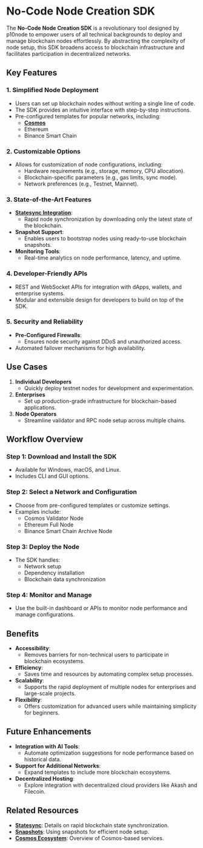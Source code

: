 # No-Code Node Creation SDK

The **No-Code Node Creation SDK** is a revolutionary tool designed by p10node to empower users of all technical backgrounds to deploy and manage blockchain nodes effortlessly. By abstracting the complexity of node setup, this SDK broadens access to blockchain infrastructure and facilitates participation in decentralized networks.

## Key Features

### 1. **Simplified Node Deployment**
- Users can set up blockchain nodes without writing a single line of code.
- The SDK provides an intuitive interface with step-by-step instructions.
- Pre-configured templates for popular networks, including:
  - **[Cosmos](../service_delivery/cosmos_ecosystem.md)**
  - Ethereum
  - Binance Smart Chain

### 2. **Customizable Options**
- Allows for customization of node configurations, including:
  - Hardware requirements (e.g., storage, memory, CPU allocation).
  - Blockchain-specific parameters (e.g., gas limits, sync mode).
  - Network preferences (e.g., Testnet, Mainnet).

### 3. **State-of-the-Art Features**
- **[Statesync Integration](../service_delivery/statesync.md)**:
  - Rapid node synchronization by downloading only the latest state of the blockchain.
- **Snapshot Support**:
  - Enables users to bootstrap nodes using ready-to-use blockchain snapshots.
- **Monitoring Tools**:
  - Real-time analytics on node performance, latency, and uptime.

### 4. **Developer-Friendly APIs**
- REST and WebSocket APIs for integration with dApps, wallets, and enterprise systems.
- Modular and extensible design for developers to build on top of the SDK.

### 5. **Security and Reliability**
- **Pre-Configured Firewalls**:
  - Ensures node security against DDoS and unauthorized access.
- Automated failover mechanisms for high availability.

## Use Cases

1. **Individual Developers**
   - Quickly deploy testnet nodes for development and experimentation.
2. **Enterprises**
   - Set up production-grade infrastructure for blockchain-based applications.
3. **Node Operators**
   - Streamline validator and RPC node setup across multiple chains.

## Workflow Overview

### Step 1: Download and Install the SDK
- Available for Windows, macOS, and Linux.
- Includes CLI and GUI options.

### Step 2: Select a Network and Configuration
- Choose from pre-configured templates or customize settings.
- Examples include:
  - Cosmos Validator Node
  - Ethereum Full Node
  - Binance Smart Chain Archive Node

### Step 3: Deploy the Node
- The SDK handles:
  - Network setup
  - Dependency installation
  - Blockchain data synchronization

### Step 4: Monitor and Manage
- Use the built-in dashboard or APIs to monitor node performance and manage configurations.

## Benefits

- **Accessibility**:
  - Removes barriers for non-technical users to participate in blockchain ecosystems.
- **Efficiency**:
  - Saves time and resources by automating complex setup processes.
- **Scalability**:
  - Supports the rapid deployment of multiple nodes for enterprises and large-scale projects.
- **Flexibility**:
  - Offers customization for advanced users while maintaining simplicity for beginners.

## Future Enhancements

- **Integration with AI Tools**:
  - Automate optimization suggestions for node performance based on historical data.
- **Support for Additional Networks**:
  - Expand templates to include more blockchain ecosystems.
- **Decentralized Hosting**:
  - Explore integration with decentralized cloud providers like Akash and Filecoin.

## Related Resources

- **[Statesync](../service_delivery/statesync.md)**: Details on rapid blockchain state synchronization.
- **[Snapshots](../service_delivery/snapshots.md)**: Using snapshots for efficient node setup.
- **[Cosmos Ecosystem](../service_delivery/cosmos_ecosystem.md)**: Overview of Cosmos-based services.
